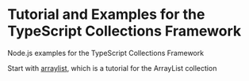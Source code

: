 # Tutorial and Examples for the TypeScript Collections Framework
Node.js examples for the TypeScript Collections Framework

Start with [arraylist](https://larrydiamond.github.io/typescriptcollectionsframeworktutorial/arraylist.ts), which is a tutorial for the ArrayList collection
